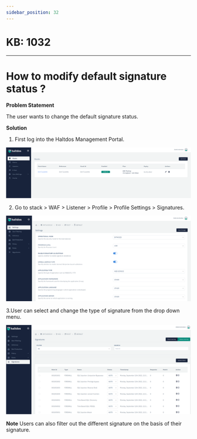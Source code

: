```yaml
---
sidebar_position: 32
---
```


# KB: 1032
-----------

# How to modify default signature status ?

**Problem Statement**

The user wants to change the default signature status.

**Solution**

1. First log into the Haltdos Management Portal.

![kb-1032](/img/waf/tutorials/d2.png)

2. Go to stack > WAF > Listener > Profile > Profile Settings > Signatures.

![kb-1032](/img/waf/tutorials/c1.png)

3.User can select and change the type of signature from the drop down menu.

![kb-1032](/img/waf/tutorials/c2.png)

**Note**  Users can also filter out the different signature on the basis of their signature.
